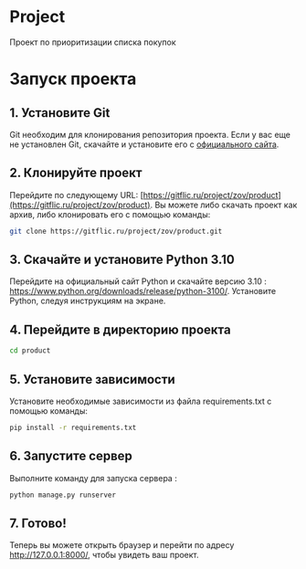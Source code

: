# Project

Проект по приоритизации списка покупок

# Запуск проекта

## 1. Установите Git

Git необходим для клонирования репозитория проекта. Если у вас еще не установлен Git, скачайте и установите его с [официального сайта](https://git-scm.com/).

## 2. Клонируйте проект

Перейдите по следующему URL: [https://gitflic.ru/project/zov/product](https://gitflic.ru/project/zov/product). Вы можете либо скачать проект как архив, либо клонировать его с помощью команды:

```bash
git clone https://gitflic.ru/project/zov/product.git
  ```

## 3. Скачайте и установите Python 3.10
 Перейдите на официальный сайт Python и скачайте версию 3.10 : https://www.python.org/downloads/release/python-3100/. Установите Python, следуя инструкциям на экране.

## 4. Перейдите в директорию проекта

```bash
cd product
```

## 5. Установите зависимости
Установите необходимые зависимости из файла requirements.txt с помощью команды:

```bash 
pip install -r requirements.txt 
```

## 6. Запустите сервер
Выполните команду для запуска сервера :
```bash 
python manage.py runserver
```
## 7. Готово!
Теперь вы можете открыть браузер и перейти по адресу http://127.0.0.1:8000/, чтобы увидеть ваш проект.